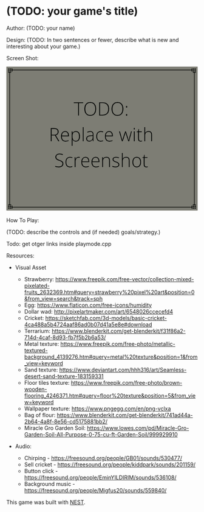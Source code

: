 # (TODO: your game's title)

Author: (TODO: your name)

Design: (TODO: In two sentences or fewer, describe what is new and interesting about your game.)

Screen Shot:

![Screen Shot](screenshot.png)

How To Play:

(TODO: describe the controls and (if needed) goals/strategy.)

Todo: get otger links inside playmode.cpp

Resources:
- Visual Asset
    - Strawberry: https://www.freepik.com/free-vector/collection-mixed-pixelated-fruits_2632369.htm#query=strawberry%20pixel%20art&position=0&from_view=search&track=sph
    - Egg: https://www.flaticon.com/free-icons/humidity
    - Dollar wad: http://pixelartmaker.com/art/6548026ccecefd4
    - Cricket: https://sketchfab.com/3d-models/basic-cricket-4ca488a5b4724aaf86ad0b07d41a5e8e#download
    - Terrarium: https://www.blenderkit.com/get-blenderkit/f31f86a2-714d-4caf-8d93-fb7f5b2b6a53/
    - Metal texture: https://www.freepik.com/free-photo/metallic-textured-background_4139276.htm#query=metal%20texture&position=1&from_view=keyword
    - Sand texture: https://www.deviantart.com/hhh316/art/Seamless-desert-sand-texture-183159331
    - Floor tiles texture: https://www.freepik.com/free-photo/brown-wooden-flooring_4246371.htm#query=floor%20texture&position=5&from_view=keyword
    - Wallpaper texture: https://www.pngegg.com/en/png-vclxa
    - Bag of flour: https://www.blenderkit.com/get-blenderkit/741ad44a-2b64-4a8f-8e56-cd5175881bb2/
    - Miracle Gro Garden Soil: https://www.lowes.com/pd/Miracle-Gro-Garden-Soil-All-Purpose-0-75-cu-ft-Garden-Soil/999929910


- Audio:
    - Chirping - https://freesound.org/people/GB01/sounds/530477/
    - Sell cricket - https://freesound.org/people/kiddpark/sounds/201159/
    - Button click - https://freesound.org/people/EminYILDIRIM/sounds/536108/
    - Background music - https://freesound.org/people/Migfus20/sounds/559840/

This game was built with [NEST](NEST.md).
